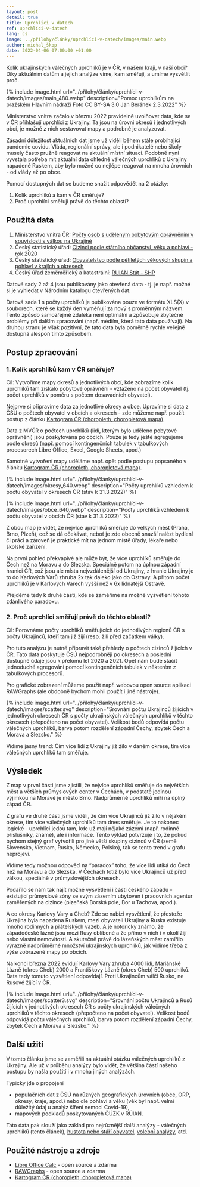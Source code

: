 ```yaml
---
layout: post
detail: true
title: Uprchlíci v datech
ref: uprchlíci-v-datech
lang: cs
image: ../přílohy/články/uprchlíci-v-datech/images/main.webp
author: michal_škop
date: 2022-04-06 07:00:00 +01:00
---
```

Kolik ukrajinských válečných uprchlíků je v ČR, v našem kraji, v naší obci? Díky aktuálním datům a jejich analýze víme, kam směřují, a umíme vysvětlit proč.

<!--more-->
{% include image.html url="../přílohy/články/uprchlíci-v-datech/images/main_480.webp" description="Pomoc uprchlíkům na pražském Hlavním nádraží Foto CC BY-SA 3.0 Jan Beránek 2.3.2022" %}

Ministerstvo vnitra začalo v březnu 2022 pravidelně uvolňovat data, kde se v ČR přihlašují uprchlíci z Ukrajiny. Ta jsou na úrovni okresů i jednotlivých obcí, je možné z nich sestavovat mapy a podrobně je analyzovat.

Zásadní důležitost aktuálních dat jsme už viděli během stále probíhající pandemie covidu. Vláda, regionální správy, ale i podnikatelé nebo školy musely často pružně reagovat na aktuální místní situaci. Podobně nyní vyvstala potřeba mít aktuální data ohledně válečných uprchlíků z Ukrajiny napadené Ruskem, aby bylo možné co nejlépe reagovat na mnoha úrovních - od vlády až po obce.

Pomocí dostupných dat se budeme snažit odpovědět na 2 otázky:
1. Kolik uprchlíků a kam v ČR směřuje?
2. Proč uprchlíci směřují právě do těchto oblastí?

## Použitá data
1. Ministerstvo vnitra ČR: [Počty osob s uděleným pobytovým oprávněním v souvislosti s válkou na Ukrajině][link_mvcr_data]
2. Český statistický úřad: [Cizinci podle státního občanství, věku a pohlaví - rok 2020][link_csu_2020]
3. Český statistický úřad: [Obyvatelstvo podle pětiletých věkových skupin a pohlaví v krajích a okresech][link_csu_okresy]
4. Český úřad zeměměřický a katastrální: [RUIAN Stát - SHP][link_ruian]

Datové sady 2 až 4 jsou publikovány jako otevřená data - tj. je např. možné si je vyhledat v Národním katalogu otevřených dat. 

Datová sada 1 s počty uprchlíků je publikována pouze ve formátu XLS(X) v souborech, které se každý den vyměňují za nový s proměnným názvem. Tento způsob samozřejmě zdaleka není optimální a způsobuje zbytečné problémy při dalším zpracování (např. médiím, která tato data používají). Na druhou stranu je však pozitivní, že tato data byla poměrně rychle veřejně dostupná alespoň tímto způsobem.

## Postup zpracování
### 1. Kolik uprchlíků kam v ČR směřuje?
Cíl: Vytvoříme mapy okresů a jednotlivých obcí, kde zobrazíme kolik uprchlíků tam získalo pobytové oprávnění - vztaženo na počet obyvatel (tj. počet uprchlíků v poměru s počtem dosavadních obyvatel).

Nejprve si připravíme data za jednotlivé okresy a obce. Upravíme si data z ČSÚ o počtech obyvatel v obcích a okresech - zde můžeme např. použít postup z článku [Kartogram ČR (choropleth, choropletová mapa)][link_kartogram].

Data z MVČR o počtech uprchlíků (lidí, kterým bylo uděleno pobytové oprávnění) jsou poskytována po obcích. Pouze je tedy ještě agregujeme podle okresů (např. pomocí kontingenčních tabulek v tabulkových procesorech Libre Office, Excel, Google Sheets, apod.)

Samotné vytvoření mapy uděláme např. opět podle postupu popsaného v článku [Kartogram ČR (choropleth, choropletová mapa)][link_kartogram].

{% include image.html url="../přílohy/články/uprchlíci-v-datech/images/okresy_640.webp" description="Počty uprchlíků vzhledem k počtu obyvatel v okresech ČR (stav k 31.3.2022)" %}

{% include image.html url="../přílohy/články/uprchlíci-v-datech/images/obce_640.webp" description="Počty uprchlíků vzhledem k počtu obyvatel v obcích ČR (stav k 31.3.2022)" %}
 
Z obou map je vidět, že nejvíce uprchlíků směřuje do velkých měst (Praha, Brno, Plzeň), což se dá očekávat, neboť je zde obecně snazší nalézt bydlení či práci a zároveň je praktické mít na jednom místě úřady, lékaře nebo školské zařízení.

Na první pohled překvapivé ale může být, že více uprchlíků směřuje do Čech než na Moravu a do Slezska. Speciálně potom na úplnou západní hranici ČR, což jsou ale místa nejvzdálenější od Ukrajiny, z hranic Ukrajiny je to do Karlových Varů zhruba 2x tak daleko jako do Ostravy. A přitom počet uprchlíků je v Karlových Varech vyšší než v 6x lidnatější Ostravě.

Přejděme tedy k druhé části, kde se zaměříme na možné vysvětlení tohoto zdánlivého paradoxu.

### 2. Proč uprchlíci směřují právě do těchto oblastí?
Cíl: Porovnáme počty uprchlíků směřujících do jednotlivých regionů ČR s počty Ukrajinců, kteří tam již žijí (resp. žili před začátkem války).

Pro tuto analýzu je nutné připravit také přehledy o počtech cizinců žijících v ČR. Tato data poskytuje ČSÚ nejpodrobněji po okresech a poslední dostupné údaje jsou k přelomu let 2020 a 2021. Opět nám bude stačit jednoduché agregování pomocí kontingenčních tabulek v některém z tabulkových procesorů.

Pro grafické zobrazení můžeme použít např. webovou open source aplikaci RAWGraphs (ale obdobně bychom mohli použít i jiné nástroje).

{% include image.html url="../přílohy/články/uprchlíci-v-datech/images/scatter.svg" description="Srovnání počtu Ukrajinců žijících v jednotlivých okresech ČR s počty ukrajinských válečných uprchlíků v těchto okresech (přepočteno na počet obyvatel). Velikost bodů odpovídá počtu válečných uprchlíků, barva potom rozdělení západní Čechy, zbytek Čech a Morava a Slezsko." %}

Vidíme jasný trend: Čím více lidí z Ukrajiny již žilo v daném okrese, tím více válečných uprchlíků tam směřuje.

## Výsledek
Z map v první části jsme zjistili, že nejvíce uprchlíků směřuje do největších měst a větších průmyslových center v Čechách, v podstatě jedinou výjimkou na Moravě je město Brno. Nadprůměrně uprchlíků míří na úplný západ ČR.

Z grafu ve druhé části jsme viděli, že čím více Ukrajinců již žilo v nějakém okrese, tím více válečných uprchlíků tam dnes směřuje. Je to nakonec logické - uprchlíci jedou tam, kde už mají nějaké zázemí (např. rodinné příslušníky, známé), ale i informace. Tento výklad potvrzuje i to, že pokud bychom stejný graf vytvořili pro jiné větší skupiny cizinců v ČR (země Slovensko, Vietnam, Rusko, Německo, Polsko), tak se tento trend v grafu neprojeví.

Vidíme tedy možnou odpověď na “paradox” toho, že více lidí utíká do Čech než na Moravu a do Slezska. V Čechách totiž bylo více Ukrajinců už před válkou, speciálně v průmyslovějších okresech.

Podařilo se nám tak najít možné vysvětlení i části českého západu - existující průmyslové zóny se svým zázemím ubytoven i pracovních agentur zaměřených na cizince (plzeňská Borská pole, Bor u Tachova, apod.).

A co okresy Karlovy Vary a Cheb? Zde se nabízí vysvětlení, že přestože Ukrajina byla napadena Ruskem, mezi obyvateli Ukrajiny a Ruska existuje mnoho rodinných a přátelských vazeb. A je notoricky známo, že západočeské lázně jsou mezi Rusy oblíbené a že přímo v nich i v okolí žijí nebo vlastní nemovitosti. A skutečně právě do lázeňských měst zamířilo výrazně nadprůměrné množství ukrajinských uprchlíků, jak vidíme třeba z výše zobrazené mapy po obcích. 

Na konci března 2022 evidují Karlovy Vary zhruba 4000 lidí, Mariánské Lázně (okres Cheb) 2000 a Františkovy Lázně (okres Cheb) 500 uprchlíků. Data tedy tomuto vysvětlení odpovídají. Proti Ukrajincům válčí Rusko, ne Rusové žijící v ČR.

{% include image.html url="../přílohy/články/uprchlíci-v-datech/images/scatter3.svg" description="Srovnání počtu Ukrajinců a Rusů žijících v jednotlivých okresech ČR s počty ukrajinských válečných uprchlíků v těchto okresech (přepočteno na počet obyvatel). Velikost bodů odpovídá počtu válečných uprchlíků, barva potom rozdělení západní Čechy, zbytek Čech a Morava a Slezsko." %}

## Další užití
V tomto článku jsme se zaměřili na aktuální otázku válečných uprchlíků z Ukrajiny. Ale už v průběhu analýzy bylo vidět, že většina částí našeho postupu by našla použití i v mnoha jiných analýzách.

Typicky jde o propojení 
- populačních dat z ČSÚ na různých geografických úrovních (obce, ORP, okresy, kraje, apod.) nebo dle pohlaví a věku (věk byl např. velmi důležitý údaj u analýz šíření nemoci Covid-19),
- mapových podkladů poskytovaných ČÚZK v RÚIAN.

Tato data pak slouží jako základ pro nejrůznější další analýzy - válečných uprchlíků (tento článek), [hustota nebo stáří obyvatel][link_kartogram], [volební analýzy][link_volby], atd.

## Použité nástroje a zdroje
- [Libre Office Calc][link_libreoffice] - open source a zdarma
- [RAWGraphs][link_rawgraphs] - open source a zdarma
- [Kartogram ČR (choropleth, choropletová mapa)][link_kartogram]



[link_mvcr_data]: https://www.mvcr.cz/clanek/informativni-pocty-obyvatel-v-obcich.aspx "Počty osob s uděleným pobytovým oprávněním v souvislosti s válkou na Ukrajině"
[link_csu_2020]: /datová-sada?iri=https%3A%2F%2Fdata.gov.cz%2Fzdroj%2Fdatov%C3%A9-sady%2F00025593%2F1e6e7cbf1d5791e93de9fc3e46b80413 "Cizinci podle státního občanství, věku a pohlaví - rok 2020"
[link_csu_okresy]: /datová-sada?iri=https%3A%2F%2Fdata.gov.cz%2Fzdroj%2Fdatov%C3%A9-sady%2F00025593%2Fa129a5408e8e5fd99497e9a22c39775e "Obyvatelstvo podle pětiletých věkových skupin a pohlaví v krajích a okresech"
[link_ruian]: /datová-sada?iri=https%3A%2F%2Fdata.gov.cz%2Fzdroj%2Fdatov%C3%A9-sady%2F00025712%2Fe0fe186c71d535aeb8effc5e212364ae "RUIAN Stát - SHP"
[link_kartogram]: /články/kartogram-choropleth "Kartogram ČR (choropleth, choropletová mapa)"
[link_volby]: /články/mapa-s-v%C3%BDsledky-voleb-po-okrsc%C3%ADch "Mapa s výsledky voleb po okrscích"
[link_rawgraphs]: https://app.rawgraphs.io/ "RAWGraphs"
[link_libreoffice]: https://www.libreoffice.org/ "LibreOffice"

